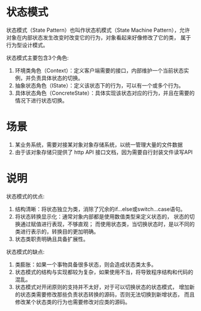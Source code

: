 # 状态模式
状态模式（State Pattern）也叫作状态机模式（State Machine Pattern），允许对象在内部状态发生改变时改变它的行为，对象看起来好像修改了它的类，
属于行为型设计模式。

状态模式主要包含3个角色:
1. 环境类角色（Context）：定义客户端需要的接口，内部维护一个当前状态实例，并负责具体状态的切换。
2. 抽象状态角色（IState）：定义该状态下的行为，可以有一个或多个行为。
3. 具体状态角色（ConcreteState）：具体实现该状态对应的行为，并且在需要的情况下进行状态切换。

# 场景
1. 某业务系统，需要对接某对象对象存储系统，以统一管理大量的文件数据
2. 由于该对象存储只提供了 http API 接口文档，因为需要自行封装文件读写API

# 说明
状态模式的优点:
1. 结构清晰：将状态独立为类，消除了冗余的if...else或switch...case语句。
2. 将状态转换显示化：通常对象内部都是使用数值类型来定义状态的，
    状态的切换通过赋值进行表现，不够直观；
    而使用状态类，当切换状态时，是以不同的类进行表示的，转换目的更加明确。
3. 状态类职责明确且具备扩展性。

状态模式的缺点:
1. 类膨胀：如果一个事物具备很多状态，则会造成状态类太多。
2. 状态模式的结构与实现都较为复杂，如果使用不当，将导致程序结构和代码的混乱。
3. 状态模式对开闭原则的支持并不太好，对于可以切换状态的状态模式，
    增加新的状态类需要修改那些负责状态转换的源码，否则无法切换到新增状态，
    而且修改某个状态类的行为也需要修改对应类的源码。